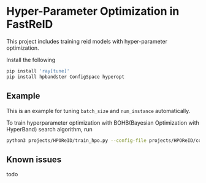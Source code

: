 # Hyper-Parameter Optimization in FastReID

This project includes training reid models with hyper-parameter optimization.

Install the following

```bash
pip install 'ray[tune]'
pip install hpbandster ConfigSpace hyperopt
```

## Example

This is an example for tuning `batch_size` and `num_instance` automatically.

To train hyperparameter optimization with BOHB(Bayesian Optimization with HyperBand) search algorithm, run

```bash
python3 projects/HPOReID/train_hpo.py --config-file projects/HPOReID/configs/baseline.yml --srch-algo "bohb"
```

## Known issues

todo